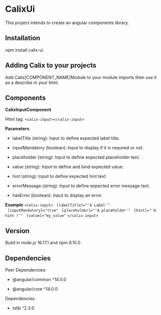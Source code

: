 # CalixUi

This project intends to create an angular components library.

## Installation

npm install calix-ui

## Adding Calix to your projects

Add Calix[COMPONENT_NAME]Module to your module imports then use it as a describe in your html.

## Components

**CalixInputComponent**

Html tag: `<calix-input></calix-input>`

**Parameters**

- labelTitle (string): Input to define expected label title.

- inputMandatory (boolean): Input to display if it is required or not.

- placeholder (string): Input to define expected placeholder text.

- value (string): Input to define and bind expected value.

- hint (string): Input to define expected hint text.

- errorMessage (string): Input to define expected error message text.

- hasError (boolean): Input to display an error.

**Example**
`<calix-input>`
&nbsp;&nbsp;`[labelTitle]="'A Label'"`
&nbsp;&nbsp;`[inputMandatory]="true"`
&nbsp;&nbsp;`[placeholder]="'A placeholder'"`
&nbsp;&nbsp;`[hint]="'A hint !'"`
&nbsp;&nbsp;`[value]="my_value"`
`</calix-input>`

## Version

Build in node.js 16.17.1 and npm 8.15.0

## Dependencies

Peer Dependencies:

- @angular/common ^14.0.0

- @angular/core ^14.0.0

Dependencies:

- tslib ^2.3.0
